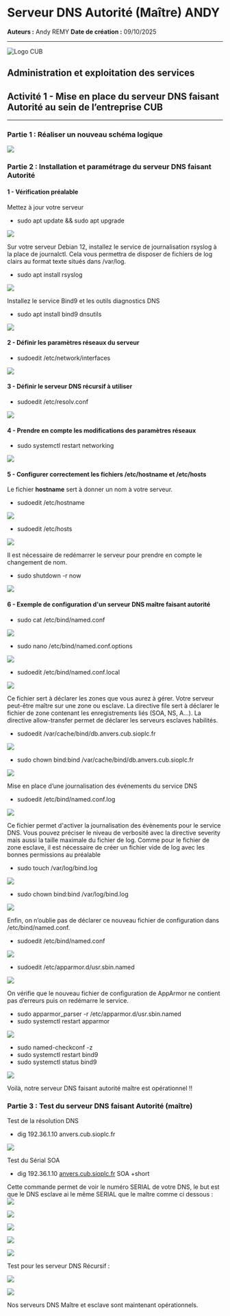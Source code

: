 # Serveur DNS Autorité (Maître) ANDY

**Auteurs :** Andy REMY
**Date de création :** 09/10/2025

---

![Logo CUB](../../media/CUB.png)

## Administration et exploitation des services

## Activité 1 - Mise en place du serveur DNS faisant Autorité au sein de l’entreprise CUB

---

### Partie 1 : Réaliser un nouveau schéma logique

![](../../media/a1.png)

### Partie 2 : Installation et paramétrage du serveur DNS faisant Autorité

#### 1 - Vérification préalable

Mettez à jour votre serveur

- sudo apt update && sudo apt upgrade

![](../../media/a2.png)

Sur votre serveur Debian 12, installez le service de journalisation rsyslog à la place de journalctl. Cela vous permettra de disposer de fichiers de log clairs au format texte situés dans /var/log.

- sudo apt install rsyslog

![](../../media/a3.png)

Installez le service Bind9 et les outils diagnostics DNS

- sudo apt install bind9 dnsutils

![](../../media/a4.png)

#### 2 - Définir les paramètres réseaux du serveur

- sudoedit /etc/network/interfaces

![](../../media/a5.png)

#### 3 - Définir le serveur DNS récursif à utiliser

- sudoedit /etc/resolv.conf

![](../../media/a6.png)

#### 4 - Prendre en compte les modifications des paramètres réseaux

- sudo systemctl restart networking

![](../../media/a7.png)

#### 5 - Configurer correctement les fichiers /etc/hostname et /etc/hosts

Le fichier **hostname** sert à donner un nom à votre serveur.

- sudoedit /etc/hostname

![](../../media/a8.png)

- sudoedit /etc/hosts

![](../../media/a9.png)

Il est nécessaire de redémarrer le serveur pour prendre en compte le changement de nom.

- sudo shutdown \-r now

![](../../media/a10.png)

#### 6 - Exemple de configuration d'un serveur DNS maître faisant autorité

- sudo cat /etc/bind/named.conf

![](../../media/a11.png)

- sudo nano /etc/bind/named.conf.options

![](../../media/a12.png)

- sudoedit /etc/bind/named.conf.local

![](../../media/a13.png)

Ce fichier sert à déclarer les zones que vous aurez à gérer. Votre serveur peut-être maître sur une zone ou esclave. La directive file sert à déclarer le fichier de zone contenant les enregistrements liés (SOA, NS, A…). La directive allow-transfer permet de déclarer les serveurs esclaves habilités.

- sudoedit /var/cache/bind/db.anvers.cub.sioplc.fr

![](../../media/a14.png)

- sudo chown bind:bind /var/cache/bind/db.anvers.cub.sioplc.fr

![](../../media/a15.png)

Mise en place d’une journalisation des événements du service DNS

- sudoedit /etc/bind/named.conf.log

![](../../media/a16.png)

Ce fichier permet d'activer la journalisation des évènements pour le service DNS. Vous pouvez préciser le niveau de verbosité avec la directive severity mais aussi la taille maximale du fichier de log. Comme pour le fichier de zone esclave, il est nécessaire de créer un fichier vide de log avec les bonnes permissions au préalable

- sudo touch /var/log/bind.log

![](../../media/a17.png)

- sudo chown bind:bind /var/log/bind.log

![](../../media/a18.png)

Enfin, on n’oublie pas de déclarer ce nouveau fichier de configuration dans /etc/bind/named.conf.

- sudoedit /etc/bind/named.conf

![](../../media/a19.png)

- sudoedit /etc/apparmor.d/usr.sbin.named

![](../../media/a20.png)

On vérifie que le nouveau fichier de configuration de AppArmor ne contient pas d’erreurs puis on redémarre le service.

- sudo apparmor\_parser \-r /etc/apparmor.d/usr.sbin.named  
- sudo systemctl restart apparmor

![](../../media/a21.png)

- sudo named-checkconf \-z  
- sudo systemctl restart bind9  
- sudo systemctl status bind9

![](../../media/a22.png)

Voilà, notre serveur DNS faisant autorité maître est opérationnel \!\!

### Partie 3 : Test du serveur DNS faisant Autorité (maître)

Test de la résolution DNS

- dig 192.36.1.10 anvers.cub.sioplc.fr

![](../../media/a23.png)

Test du Sérial SOA

- dig 192.36.1.10 [anvers.cub.sioplc.fr](http://anvers.cub.sioplc.fr) SOA \+short

Cette commande permet de voir le numéro SERIAL de votre DNS, le but est que le DNS esclave ai le même SERIAL que le maître comme ci dessous :  
![](../../media/a24.png)

![](../../media/a25.png)

![](../../media/a26.png)

![](../../media/a27.png)

![](../../media/a28.png)

Test pour les serveur DNS Récursif :

![](../../media/a29.png)

![](../../media/a30.png)

Nos serveurs DNS Maître et esclave sont maintenant opérationnels.